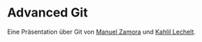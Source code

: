 # Advanced Git 

Eine Präsentation über Git von [Manuel Zamora](http://zamora.de/) und [Kahlil Lechelt](http://github.com/kahlil).
